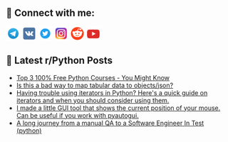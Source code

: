 ## 🔎 Connect with me:
[<img src="https://github.com/bullbesh/bullbesh/blob/main/images/Telegram.png" width="32" height="32" />](https://t.me/bullbesh)
[<img src="https://github.com/bullbesh/bullbesh/blob/main/images/VK.png" width="32" height="32" />](https://vk.com/bullbesh)
[<img src="https://github.com/bullbesh/bullbesh/blob/main/images/Twitter.png" width="32" height="32" />](https://twitter.com/bullbesh1)
[<img src="https://github.com/bullbesh/bullbesh/blob/main/images/Instagram.png" width="32" height="32" />](https://www.instagram.com/bullbesh)
[<img src="https://github.com/bullbesh/bullbesh/blob/main/images/Reddit.png" width="32" height="32" />](https://www.reddit.com/user/bullbesh)
[<img src="https://github.com/bullbesh/bullbesh/blob/main/images/YouTube.png" width="32" height="32" />](https://www.youtube.com/channel/UCtfjRs6uzgq5mfm8S06WTcg)

## 📕 Latest r/Python Posts
<!-- BLOG-POST-LIST:START -->
- [Top 3 100% Free Python Courses - You Might Know](https://www.reddit.com/r/Python/comments/zcdac5/top_3_100_free_python_courses_you_might_know/)
- [Is this a bad way to map tabular data to objects/json?](https://www.reddit.com/r/Python/comments/zccwxg/is_this_a_bad_way_to_map_tabular_data_to/)
- [Having trouble using iterators in Python? Here&#39;s a quick guide on iterators and when you should consider using them.](https://www.reddit.com/r/Python/comments/zcbg9q/having_trouble_using_iterators_in_python_heres_a/)
- [I made a little GUI tool that shows the current position of your mouse. Can be useful if you work with pyautogui.](https://www.reddit.com/r/Python/comments/zc7ldk/i_made_a_little_gui_tool_that_shows_the_current/)
- [A long journey from a manual QA to a Software Engineer In Test &lpar;python&rpar;](https://www.reddit.com/r/Python/comments/zc75cr/a_long_journey_from_a_manual_qa_to_a_software/)
<!-- BLOG-POST-LIST:END -->
